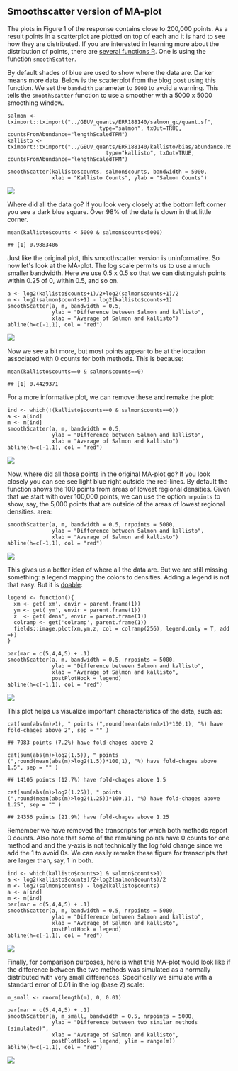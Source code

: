 Smoothscatter version of MA-plot
--------------------------------

The plots in Figure 1 of the response contains close to 200,000 points.
As a result points in a scatterplot are plotted on top of each and it is
hard to see how they are distributed. If you are interested in learning
more about the distribution of points, there are [several functions
R](https://www.r-bloggers.com/5-ways-to-do-2d-histograms-in-r/). One is
using the function `smoothScatter`.

By default shades of blue are used to show where the data are. Darker
means more data. Below is the scatterplot from the blog post using this
function. We set the `bandwith` parameter to `5000` to avoid a warning.
This tells the `smoothScatter` function to use a smoother with a 5000 x
5000 smoothing window.

    salmon <- tximport::tximport("../GEUV_quants/ERR188140/salmon_gc/quant.sf",
                                 type="salmon", txOut=TRUE, countsFromAbundance="lengthScaledTPM")
    kallisto <- tximport::tximport("../GEUV_quants/ERR188140/kallisto/bias/abundance.h5", 
                                   type="kallisto", txOut=TRUE, countsFromAbundance="lengthScaledTPM")

    smoothScatter(kallisto$counts, salmon$counts, bandwidth = 5000,
                  xlab = "Kallisto Counts", ylab = "Salmon Counts")

<img src="smooth-scatter_files/figure-markdown_strict/unnamed-chunk-1-1.png" style="display: block; margin: auto;" />

Where did all the data go? If you look very closely at the bottom left
corner you see a dark blue square. Over 98% of the data is down in that
little corner.

    mean(kallisto$counts < 5000 & salmon$counts<5000)

    ## [1] 0.9883406

Just like the original plot, this smoothscatter version is
uninformative. So now let's look at the MA-plot. The log scale permits
us to use a much smaller bandwidth. Here we use 0.5 x 0.5 so that we can
distinguish points within 0.25 of 0, within 0.5, and so on.

    a <- log2(kallisto$counts+1)/2+log2(salmon$counts+1)/2
    m <- log2(salmon$counts+1) - log2(kallisto$counts+1)
    smoothScatter(a, m, bandwidth = 0.5,
                  ylab = "Difference between Salmon and kallisto",
                  xlab = "Average of Salmon and kallisto")
    abline(h=c(-1,1), col = "red")

<img src="smooth-scatter_files/figure-markdown_strict/unnamed-chunk-3-1.png" style="display: block; margin: auto;" />

Now we see a bit more, but most points appear to be at the location
associated with 0 counts for both methods. This is because:

    mean(kallisto$counts==0 & salmon$counts==0)

    ## [1] 0.4429371

For a more informative plot, we can remove these and remake the plot:

    ind <- which(!(kallisto$counts==0 & salmon$counts==0))
    a <- a[ind]
    m <- m[ind]
    smoothScatter(a, m, bandwidth = 0.5,
                  ylab = "Difference between Salmon and kallisto",
                  xlab = "Average of Salmon and kallisto")
    abline(h=c(-1,1), col = "red")

<img src="smooth-scatter_files/figure-markdown_strict/unnamed-chunk-5-1.png" style="display: block; margin: auto;" />

Now, where did all those points in the original MA-plot go? If you look
closely you can see see light blue right outside the red-lines. By
default the function shows the 100 points from areas of lowest regional
densities. Given that we start with over 100,000 points, we can use the
option `nrpoints` to show, say, the 5,000 points that are outside of the
areas of lowest regional densities. area:

    smoothScatter(a, m, bandwidth = 0.5, nrpoints = 5000,
                  ylab = "Difference between Salmon and kallisto",
                  xlab = "Average of Salmon and kallisto")
    abline(h=c(-1,1), col = "red")

<img src="smooth-scatter_files/figure-markdown_strict/unnamed-chunk-6-1.png" style="display: block; margin: auto;" />

This gives us a better idea of where all the data are. But we are still
missing something: a legend mapping the colors to densities. Adding a
legend is not that easy. But it is
[doable](https://stackoverflow.com/questions/14271584/r-legend-for-color-density-scatterplot-produced-using-smoothscatter):

    legend <- function(){
      xm <- get('xm', envir = parent.frame(1))
      ym <- get('ym', envir = parent.frame(1))
      z  <- get('dens', envir = parent.frame(1))
      colramp <- get('colramp', parent.frame(1))
      fields::image.plot(xm,ym,z, col = colramp(256), legend.only = T, add =F)
    }

    par(mar = c(5,4,4,5) + .1)
    smoothScatter(a, m, bandwidth = 0.5, nrpoints = 5000,
                  ylab = "Difference between Salmon and kallisto",
                  xlab = "Average of Salmon and kallisto",
                  postPlotHook = legend)
    abline(h=c(-1,1), col = "red")

<img src="smooth-scatter_files/figure-markdown_strict/unnamed-chunk-7-1.png" style="display: block; margin: auto;" />

This plot helps us visualize important characteristics of the data, such
as:

    cat(sum(abs(m)>1), " points (",round(mean(abs(m)>1)*100,1), "%) have fold-chages above 2", sep = "" )

    ## 7983 points (7.2%) have fold-chages above 2

    cat(sum(abs(m)>log2(1.5)), " points (",round(mean(abs(m)>log2(1.5))*100,1), "%) have fold-chages above 1.5", sep = "" )

    ## 14105 points (12.7%) have fold-chages above 1.5

    cat(sum(abs(m)>log2(1.25)), " points (",round(mean(abs(m)>log2(1.25))*100,1), "%) have fold-chages above 1.25", sep = "" )

    ## 24356 points (21.9%) have fold-chages above 1.25

Remember we have removed the transcripts for which both methods report 0
counts. Also note that some of the remaining points have 0 counts for
one method and and the y-axis is not technically the log fold change
since we add the 1 to avoid 0s. We can easily remake these figure for
transcripts that are larger than, say, 1 in both.

    ind <- which(kallisto$counts>1 & salmon$counts>1)
    a <- log2(kallisto$counts)/2+log2(salmon$counts)/2
    m <- log2(salmon$counts) - log2(kallisto$counts)
    a <- a[ind]
    m <- m[ind]
    par(mar = c(5,4,4,5) + .1)
    smoothScatter(a, m, bandwidth = 0.5, nrpoints = 5000,
                  ylab = "Difference between Salmon and kallisto",
                  xlab = "Average of Salmon and kallisto",
                  postPlotHook = legend)
    abline(h=c(-1,1), col = "red")

<img src="smooth-scatter_files/figure-markdown_strict/unnamed-chunk-9-1.png" style="display: block; margin: auto;" />

Finally, for comparison purposes, here is what this MA-plot would look
like if the difference between the two methods was simulated as a
normally distributed with very small differences. Specifically we
simulate with a standard error of 0.01 in the log (base 2) scale:

    m_small <- rnorm(length(m), 0, 0.01)

    par(mar = c(5,4,4,5) + .1)
    smoothScatter(a, m_small, bandwidth = 0.5, nrpoints = 5000,
                  ylab = "Difference between two similar methods (simulated)",
                  xlab = "Average of Salmon and kallisto",
                  postPlotHook = legend, ylim = range(m))
    abline(h=c(-1,1), col = "red")

<img src="smooth-scatter_files/figure-markdown_strict/unnamed-chunk-10-1.png" style="display: block; margin: auto;" />
